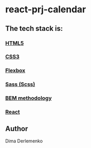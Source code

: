 # react-prj-calendar


## The tech stack is:
### [HTML5](https://en.wikipedia.org/wiki/HTML5)
### [CSS3](https://en.wikipedia.org/wiki/CSS)
### [Flexbox](https://en.wikipedia.org/wiki/CSS_Flexible_Box_Layout)
### [Sass (Scss)](https://sass-lang.com/)
### [BEM methodology](https://en.bem.info/methodology/)
### [React](https://reactjs.org/)

## Author
Dima Derlemenko
